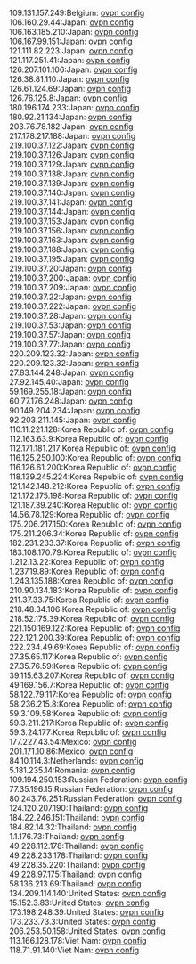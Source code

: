 109.131.157.249:Belgium: [ovpn config](vpn/109_131_157_249.ovpn)  
106.160.29.44:Japan: [ovpn config](vpn/106_160_29_44.ovpn)  
106.163.185.210:Japan: [ovpn config](vpn/106_163_185_210.ovpn)  
106.167.99.151:Japan: [ovpn config](vpn/106_167_99_151.ovpn)  
121.111.82.223:Japan: [ovpn config](vpn/121_111_82_223.ovpn)  
121.117.251.41:Japan: [ovpn config](vpn/121_117_251_41.ovpn)  
126.207.101.106:Japan: [ovpn config](vpn/126_207_101_106.ovpn)  
126.38.81.110:Japan: [ovpn config](vpn/126_38_81_110.ovpn)  
126.61.124.69:Japan: [ovpn config](vpn/126_61_124_69.ovpn)  
126.76.125.8:Japan: [ovpn config](vpn/126_76_125_8.ovpn)  
180.196.174.233:Japan: [ovpn config](vpn/180_196_174_233.ovpn)  
180.92.21.134:Japan: [ovpn config](vpn/180_92_21_134.ovpn)  
203.76.78.182:Japan: [ovpn config](vpn/203_76_78_182.ovpn)  
217.178.217.188:Japan: [ovpn config](vpn/217_178_217_188.ovpn)  
219.100.37.122:Japan: [ovpn config](vpn/219_100_37_122.ovpn)  
219.100.37.126:Japan: [ovpn config](vpn/219_100_37_126.ovpn)  
219.100.37.129:Japan: [ovpn config](vpn/219_100_37_129.ovpn)  
219.100.37.138:Japan: [ovpn config](vpn/219_100_37_138.ovpn)  
219.100.37.139:Japan: [ovpn config](vpn/219_100_37_139.ovpn)  
219.100.37.140:Japan: [ovpn config](vpn/219_100_37_140.ovpn)  
219.100.37.141:Japan: [ovpn config](vpn/219_100_37_141.ovpn)  
219.100.37.144:Japan: [ovpn config](vpn/219_100_37_144.ovpn)  
219.100.37.153:Japan: [ovpn config](vpn/219_100_37_153.ovpn)  
219.100.37.156:Japan: [ovpn config](vpn/219_100_37_156.ovpn)  
219.100.37.163:Japan: [ovpn config](vpn/219_100_37_163.ovpn)  
219.100.37.188:Japan: [ovpn config](vpn/219_100_37_188.ovpn)  
219.100.37.195:Japan: [ovpn config](vpn/219_100_37_195.ovpn)  
219.100.37.20:Japan: [ovpn config](vpn/219_100_37_20.ovpn)  
219.100.37.200:Japan: [ovpn config](vpn/219_100_37_200.ovpn)  
219.100.37.209:Japan: [ovpn config](vpn/219_100_37_209.ovpn)  
219.100.37.22:Japan: [ovpn config](vpn/219_100_37_22.ovpn)  
219.100.37.222:Japan: [ovpn config](vpn/219_100_37_222.ovpn)  
219.100.37.28:Japan: [ovpn config](vpn/219_100_37_28.ovpn)  
219.100.37.53:Japan: [ovpn config](vpn/219_100_37_53.ovpn)  
219.100.37.57:Japan: [ovpn config](vpn/219_100_37_57.ovpn)  
219.100.37.77:Japan: [ovpn config](vpn/219_100_37_77.ovpn)  
220.209.123.32:Japan: [ovpn config](vpn/220_209_123_32.ovpn)  
220.209.123.32:Japan: [ovpn config](vpn/220_209_123_32.ovpn)  
27.83.144.248:Japan: [ovpn config](vpn/27_83_144_248.ovpn)  
27.92.145.40:Japan: [ovpn config](vpn/27_92_145_40.ovpn)  
59.169.255.18:Japan: [ovpn config](vpn/59_169_255_18.ovpn)  
60.77.176.248:Japan: [ovpn config](vpn/60_77_176_248.ovpn)  
90.149.204.234:Japan: [ovpn config](vpn/90_149_204_234.ovpn)  
92.203.211.145:Japan: [ovpn config](vpn/92_203_211_145.ovpn)  
110.11.221.128:Korea Republic of: [ovpn config](vpn/110_11_221_128.ovpn)  
112.163.63.9:Korea Republic of: [ovpn config](vpn/112_163_63_9.ovpn)  
112.171.181.217:Korea Republic of: [ovpn config](vpn/112_171_181_217.ovpn)  
116.125.250.100:Korea Republic of: [ovpn config](vpn/116_125_250_100.ovpn)  
116.126.61.200:Korea Republic of: [ovpn config](vpn/116_126_61_200.ovpn)  
118.139.245.224:Korea Republic of: [ovpn config](vpn/118_139_245_224.ovpn)  
121.142.148.212:Korea Republic of: [ovpn config](vpn/121_142_148_212.ovpn)  
121.172.175.198:Korea Republic of: [ovpn config](vpn/121_172_175_198.ovpn)  
121.187.39.240:Korea Republic of: [ovpn config](vpn/121_187_39_240.ovpn)  
14.56.78.129:Korea Republic of: [ovpn config](vpn/14_56_78_129.ovpn)  
175.206.217.150:Korea Republic of: [ovpn config](vpn/175_206_217_150.ovpn)  
175.211.206.34:Korea Republic of: [ovpn config](vpn/175_211_206_34.ovpn)  
182.231.233.37:Korea Republic of: [ovpn config](vpn/182_231_233_37.ovpn)  
183.108.170.79:Korea Republic of: [ovpn config](vpn/183_108_170_79.ovpn)  
1.212.13.22:Korea Republic of: [ovpn config](vpn/1_212_13_22.ovpn)  
1.237.19.89:Korea Republic of: [ovpn config](vpn/1_237_19_89.ovpn)  
1.243.135.188:Korea Republic of: [ovpn config](vpn/1_243_135_188.ovpn)  
210.90.134.183:Korea Republic of: [ovpn config](vpn/210_90_134_183.ovpn)  
211.37.33.75:Korea Republic of: [ovpn config](vpn/211_37_33_75.ovpn)  
218.48.34.106:Korea Republic of: [ovpn config](vpn/218_48_34_106.ovpn)  
218.52.175.39:Korea Republic of: [ovpn config](vpn/218_52_175_39.ovpn)  
221.150.169.122:Korea Republic of: [ovpn config](vpn/221_150_169_122.ovpn)  
222.121.200.39:Korea Republic of: [ovpn config](vpn/222_121_200_39.ovpn)  
222.234.49.69:Korea Republic of: [ovpn config](vpn/222_234_49_69.ovpn)  
27.35.65.117:Korea Republic of: [ovpn config](vpn/27_35_65_117.ovpn)  
27.35.76.59:Korea Republic of: [ovpn config](vpn/27_35_76_59.ovpn)  
39.115.63.207:Korea Republic of: [ovpn config](vpn/39_115_63_207.ovpn)  
49.169.156.7:Korea Republic of: [ovpn config](vpn/49_169_156_7.ovpn)  
58.122.79.117:Korea Republic of: [ovpn config](vpn/58_122_79_117.ovpn)  
58.236.215.8:Korea Republic of: [ovpn config](vpn/58_236_215_8.ovpn)  
59.3.109.58:Korea Republic of: [ovpn config](vpn/59_3_109_58.ovpn)  
59.3.211.217:Korea Republic of: [ovpn config](vpn/59_3_211_217.ovpn)  
59.3.24.177:Korea Republic of: [ovpn config](vpn/59_3_24_177.ovpn)  
177.227.43.54:Mexico: [ovpn config](vpn/177_227_43_54.ovpn)  
201.171.10.86:Mexico: [ovpn config](vpn/201_171_10_86.ovpn)  
84.10.114.3:Netherlands: [ovpn config](vpn/84_10_114_3.ovpn)  
5.181.235.14:Romania: [ovpn config](vpn/5_181_235_14.ovpn)  
109.194.250.153:Russian Federation: [ovpn config](vpn/109_194_250_153.ovpn)  
77.35.196.15:Russian Federation: [ovpn config](vpn/77_35_196_15.ovpn)  
80.243.76.251:Russian Federation: [ovpn config](vpn/80_243_76_251.ovpn)  
124.120.207.190:Thailand: [ovpn config](vpn/124_120_207_190.ovpn)  
184.22.246.151:Thailand: [ovpn config](vpn/184_22_246_151.ovpn)  
184.82.14.32:Thailand: [ovpn config](vpn/184_82_14_32.ovpn)  
1.1.176.73:Thailand: [ovpn config](vpn/1_1_176_73.ovpn)  
49.228.112.178:Thailand: [ovpn config](vpn/49_228_112_178.ovpn)  
49.228.233.178:Thailand: [ovpn config](vpn/49_228_233_178.ovpn)  
49.228.35.220:Thailand: [ovpn config](vpn/49_228_35_220.ovpn)  
49.228.97.175:Thailand: [ovpn config](vpn/49_228_97_175.ovpn)  
58.136.213.69:Thailand: [ovpn config](vpn/58_136_213_69.ovpn)  
134.209.114.140:United States: [ovpn config](vpn/134_209_114_140.ovpn)  
15.152.3.83:United States: [ovpn config](vpn/15_152_3_83.ovpn)  
173.198.248.39:United States: [ovpn config](vpn/173_198_248_39.ovpn)  
173.233.73.3:United States: [ovpn config](vpn/173_233_73_3.ovpn)  
206.253.50.158:United States: [ovpn config](vpn/206_253_50_158.ovpn)  
113.166.128.178:Viet Nam: [ovpn config](vpn/113_166_128_178.ovpn)  
118.71.91.140:Viet Nam: [ovpn config](vpn/118_71_91_140.ovpn)  
